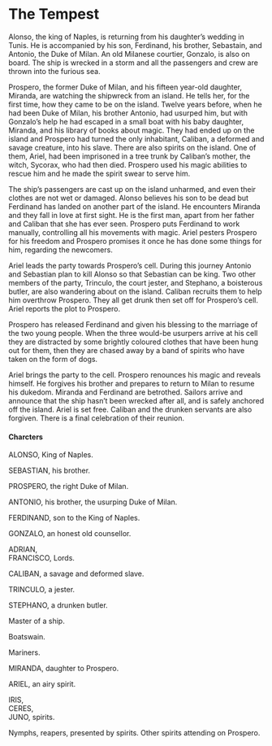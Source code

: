 <!-- ======================================================================
--- Search engine
title:          The Tempest
keywords:       tempest, comedy
description:    The Tempest by William Shakespeare.
--- Menu system
order:          130
text:           The Tempest
hidden:         false
umbel:          false
--- Page properties
id:             
document:       
layout:         layout-2-left
$-left:         play-list
searchable:     true
======================================================================= -->

# The Tempest

Alonso, the king of Naples, is returning from his daughter’s wedding in Tunis.
He is accompanied by his son, Ferdinand, his brother, Sebastain, and Antonio,
the Duke of Milan. An old Milanese courtier, Gonzalo, is also on board. The ship
is wrecked in a storm and all the passengers and crew are thrown into the
furious sea.

Prospero, the former Duke of Milan, and his fifteen year-old daughter, Miranda,
are watching the shipwreck from an island. He tells her, for the first time, how
they came to be on the island. Twelve years before, when he had been Duke of
Milan, his brother Antonio, had usurped him, but with Gonzalo’s help he had
escaped in a small boat with his baby daughter, Miranda, and his library of
books about magic. They had ended up on the island and Prospero had turned the
only inhabitant, Caliban, a deformed and savage creature, into his slave. There
are also spirits on the island. One of them, Ariel, had been imprisoned in a
tree trunk by Caliban’s mother, the witch, Sycorax, who had then died. Prospero
used his magic abilities to rescue him and he made the spirit swear to serve him.

The ship’s passengers are cast up on the island unharmed, and even their clothes
are not wet or damaged. Alonso believes his son to be dead but Ferdinand has
landed on another part of the island. He encounters Miranda and they fall in
love at first sight. He is the first man, apart from her father and Caliban that
she has ever seen. Prospero puts Ferdinand to work manually, controlling all
his movements with magic. Ariel pesters Prospero for his freedom and Prospero
promises it once he has done some things for him, regarding the newcomers.

Ariel leads the party towards Prospero’s cell. During this journey Antonio and
Sebastian plan to kill Alonso so that Sebastian can be king. Two other members
of the party, Trinculo, the court jester, and Stephano, a boisterous butler, are
also wandering about on the island. Caliban recruits them to help him overthrow
Prospero. They all get drunk then set off for Prospero’s cell. Ariel reports the
plot to Prospero.

Prospero has released Ferdinand and given his blessing to the marriage of the
two young people. When the three would-be usurpers arrive at his cell they are
distracted by some brightly coloured clothes that have been hung out for them,
then they are chased away by a band of spirits who have taken on the form of dogs.

Ariel brings the party to the cell. Prospero renounces his magic and reveals
himself. He forgives his brother and prepares to return to Milan to resume his
dukedom. Miranda and Ferdinand are betrothed. Sailors arrive and announce that
the ship hasn’t been wrecked after all, and is safely anchored off the island.
Ariel is set free. Caliban and the drunken servants are also forgiven. There is
a final celebration of their reunion.

#### Charcters

ALONSO, King of Naples.

SEBASTIAN, his brother.

PROSPERO, the right Duke of Milan.

ANTONIO, his brother, the usurping Duke of Milan.

FERDINAND, son to the King of Naples.

GONZALO, an honest old counsellor.

ADRIAN,  
FRANCISCO, Lords.

CALIBAN, a savage and deformed slave.

TRINCULO, a jester.

STEPHANO, a drunken butler.

Master of a ship.

Boatswain.

Mariners.

MIRANDA, daughter to Prospero.

ARIEL, an airy spirit.

IRIS,  
CERES,  
JUNO, spirits.

Nymphs, reapers, presented by spirits. Other spirits attending on Prospero.
